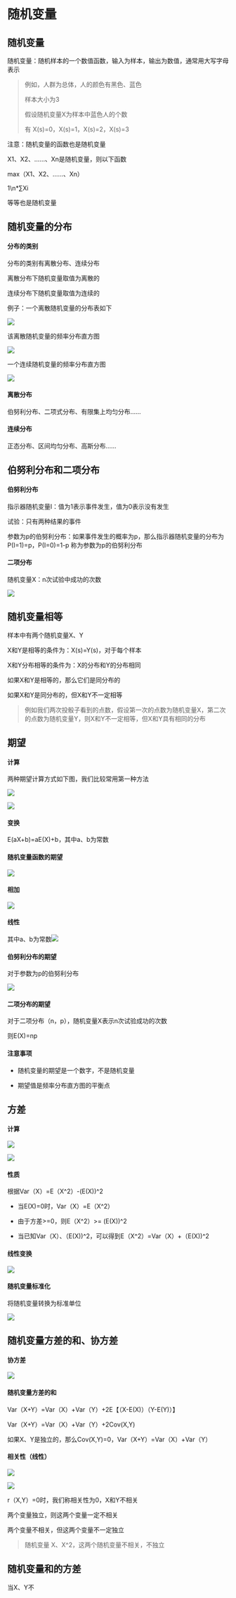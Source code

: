 # 随机变量

## 随机变量

随机变量：随机样本的一个数值函数，输入为样本，输出为数值，通常用大写字母表示

> 例如，人群为总体，人的颜色有黑色、蓝色
> 
> 样本大小为3
> 
> 假设随机变量X为样本中蓝色人的个数
> 
> 有 X(s)=0，X(s)=1，X(s)=2，X(s)=3

注意：随机变量的函数也是随机变量 

X1、X2、……、Xn是随机变量，则以下函数

max（X1、X2、……、Xn）

1\n*∑Xi

等等也是随机变量

## 随机变量的分布

#### 分布的类别

分布的类别有离散分布、连续分布

离散分布下随机变量取值为离散的

连续分布下随机变量取值为连续的

例子：一个离散随机变量的分布表如下

![](https://cdn.jsdelivr.net/gh/sesns/picgo_bed@master/Snipaste_2023-02-02_20-15-29.png)

该离散随机变量的频率分布直方图

![](https://cdn.jsdelivr.net/gh/sesns/picgo_bed@master/Snipaste_2023-02-02_20-18-00.png)

一个连续随机变量的频率分布直方图

![](https://cdn.jsdelivr.net/gh/sesns/picgo_bed@master/Snipaste_2023-02-02_20-20-32.png)

#### 离散分布

 伯努利分布、二项式分布、有限集上均匀分布……

#### 连续分布

 正态分布、区间均匀分布、高斯分布……

## 伯努利分布和二项分布

#### 伯努利分布

指示器随机变量I：值为1表示事件发生，值为0表示没有发生

试验：只有两种结果的事件

参数为p的伯努利分布：如果事件发生的概率为p，那么指示器随机变量的分布为P(I=1)=p，P(I=0)=1-p 称为参数为p的伯努利分布

#### 二项分布

随机变量X：n次试验中成功的次数

![](https://cdn.jsdelivr.net/gh/sesns/picgo_bed@master/Snipaste_2023-02-02_21-28-05.png)

## 随机变量相等

样本中有两个随机变量X、Y

X和Y是相等的条件为：X(s)=Y(s)，对于每个样本

X和Y分布相等的条件为：X的分布和Y的分布相同

如果X和Y是相等的，那么它们是同分布的

如果X和Y是同分布的，但X和Y不一定相等

> 例如我们两次投骰子看到的点数，假设第一次的点数为随机变量X，第二次的点数为随机变量Y，则X和Y不一定相等，但X和Y具有相同的分布

## 期望

#### 计算

两种期望计算方式如下图，我们比较常用第一种方法

![](https://cdn.jsdelivr.net/gh/sesns/picgo_bed@master/Snipaste_2023-02-02_21-48-07.png)

![](https://cdn.jsdelivr.net/gh/sesns/picgo_bed@master/Snipaste_2023-02-02_21-56-50.png)

#### 变换

E(aX+b)=aE(X)+b，其中a、b为常数

#### 随机变量函数的期望

![](https://cdn.jsdelivr.net/gh/sesns/picgo_bed@master/Snipaste_2023-02-02_22-04-50.png)

#### 相加

 ![](https://cdn.jsdelivr.net/gh/sesns/picgo_bed@master/Snipaste_2023-02-02_22-06-25.png)

#### 线性

 其中a、b为常数![](https://cdn.jsdelivr.net/gh/sesns/picgo_bed@master/Snipaste_2023-02-02_22-08-01.png)

#### 伯努利分布的期望

对于参数为p的伯努利分布

![](https://cdn.jsdelivr.net/gh/sesns/picgo_bed@master/Snipaste_2023-02-02_22-10-09.png)

#### 二项分布的期望

对于二项分布（n，p），随机变量X表示n次试验成功的次数

则E(X)=np

#### 注意事项

- 随机变量的期望是一个数字，不是随机变量

- 期望值是频率分布直方图的平衡点

## 方差

#### 计算

![](https://cdn.jsdelivr.net/gh/sesns/picgo_bed@master/Snipaste_2023-02-03_18-00-02.png)

![](https://cdn.jsdelivr.net/gh/sesns/picgo_bed@master/Snipaste_2023-02-03_18-03-33.png)

#### 性质

根据Var（X）=E（X^2）-(E(X))^2

- 当E(X)=0时，Var（X）=E（X^2）

- 由于方差>=0，则E（X^2）>= (E(X))^2

- 当已知Var（X）、（E(X))^2，可以得到E（X^2）=Var（X）+（E(X))^2

#### 线性变换

![](https://cdn.jsdelivr.net/gh/sesns/picgo_bed@master/Snipaste_2023-02-03_18-21-30.png)

#### 随机变量标准化

将随机变量转换为标准单位

![](https://cdn.jsdelivr.net/gh/sesns/picgo_bed@master/Snipaste_2023-02-03_18-21-30.png)

## 随机变量方差的和、协方差

#### 协方差

![](https://cdn.jsdelivr.net/gh/sesns/picgo_bed@master/Snipaste_2023-02-03_20-10-37.png)

#### 随机变量方差的和

Var（X+Y）=Var（X）+Var（Y）+2E【（X-E(X)）（Y-E(Y)）】

Var（X+Y）=Var（X）+Var（Y）+2Cov(X,Y)

如果X、Y是独立的，那么Cov(X,Y)=0，Var（X+Y）=Var（X）+Var（Y）

#### 相关性（线性）

![](https://cdn.jsdelivr.net/gh/sesns/picgo_bed@master/Snipaste_2023-02-03_20-16-44.png)

![](https://cdn.jsdelivr.net/gh/sesns/picgo_bed@master/Snipaste_2023-02-03_20-16-22.png)

r（X,Y）=0时，我们称相关性为0，X和Y不相关

两个变量独立，则这两个变量一定不相关

两个变量不相关，但这两个变量不一定独立

> 随机变量 X、X^2，这两个随机变量不相关，不独立

## 随机变量和的方差

当X、Y不
